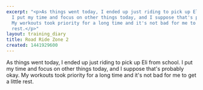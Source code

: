 ```yaml
---
excerpt: "<p>As things went today, I ended up just riding to pick up Eli from school.
  I put my time and focus on other things today, and I suppose that's probably okay.
  My workouts took priority for a long time and it's not bad for me to get a little
  rest.</p>"
layout: training_diary
title: Road Ride Zone 2
created: 1441929600
---
```

<p>As things went today, I ended up just riding to pick up Eli from school. I put my time and focus on other things today, and I suppose that's probably okay. My workouts took priority for a long time and it's not bad for me to get a little rest.</p>
